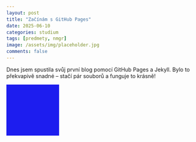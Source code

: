 ```yaml
---
layout: post
title: "Začínám s GitHub Pages"
date: 2025-06-10
categories: studium
tags: [predmety, nmgr]
image: /assets/img/placeholder.jpg
comments: false
---
```


Dnes jsem spustila svůj první blog pomocí GitHub Pages a Jekyll. Bylo to překvapivě snadné – stačí pár souborů a funguje to krásně!

![Začínám](/assets/img/placeholder.jpg)
